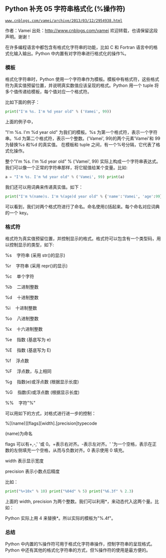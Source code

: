 ## Python 补充 05 字符串格式化 (%操作符)

[`www.cnblogs.com/vamei/archive/2013/03/12/2954938.html`](http://www.cnblogs.com/vamei/archive/2013/03/12/2954938.html)

作者：Vamei 出处：http://www.cnblogs.com/vamei 欢迎转载，也请保留这段声明。谢谢！

在许多编程语言中都包含有格式化字符串的功能，比如 C 和 Fortran 语言中的格式化输入输出。Python 中内置有对字符串进行格式化的操作%。

### 模板

格式化字符串时，Python 使用一个字符串作为模板。模板中有格式符，这些格式符为真实值预留位置，并说明真实数值应该呈现的格式。Python 用一个 tuple 将多个值传递给模板，每个值对应一个格式符。

比如下面的例子：

```py
print("I'm %s. I'm %d year old" % ('Vamei', 99))

```

上面的例子中，

"I'm %s. I'm %d year old" 为我们的模板。%s 为第一个格式符，表示一个字符串。%d 为第二个格式符，表示一个整数。('Vamei', 99)的两个元素'Vamei'和 99 为替换%s 和%d 的真实值。
在模板和 tuple 之间，有一个%号分隔，它代表了格式化操作。

整个"I'm %s. I'm %d year old" % ('Vamei', 99) 实际上构成一个字符串表达式。我们可以像一个正常的字符串那样，将它赋值给某个变量。比如:

```py
a = "I'm %s. I'm %d year old" % ('Vamei', 99) print(a)

```

我们还可以用词典来传递真实值。如下：

```py
print("I'm %(name)s. I'm %(age)d year old" % {'name':'Vamei', 'age':99})

```

可以看到，我们对两个格式符进行了命名。命名使用()括起来。每个命名对应词典的一个 key。

### 格式符

格式符为真实值预留位置，并控制显示的格式。格式符可以包含有一个类型码，用以控制显示的类型，如下:

%s    字符串 (采用 str()的显示)

%r    字符串 (采用 repr()的显示)

%c    单个字符

%b    二进制整数

%d    十进制整数

%i    十进制整数

%o    八进制整数

%x    十六进制整数

%e    指数 (基底写为 e)

%E    指数 (基底写为 E)

%f    浮点数

%F    浮点数，与上相同

%g    指数(e)或浮点数 (根据显示长度)

%G    指数(E)或浮点数 (根据显示长度)

%%    字符"%"

可以用如下的方式，对格式进行进一步的控制：

%[(name)][flags][width].[precision]typecode

(name)为命名

flags 可以有+,-,' '或 0。+表示右对齐。-表示左对齐。' '为一个空格，表示在正数的左侧填充一个空格，从而与负数对齐。0 表示使用 0 填充。

width 表示显示宽度

precision 表示小数点后精度

比如：

```py
print("%+10x" % 10) print("%04d" % 5) print("%6.3f" % 2.3)

```

上面的 width, precision 为两个整数。我们可以利用*，来动态代入这两个量。比如：

Python 实际上用 4 来替换*。所以实际的模板为"%.4f"。

### 总结

Python 中内置的%操作符可用于格式化字符串操作，控制字符串的呈现格式。Python 中还有其他的格式化字符串的方式，但%操作符的使用是最方便的。